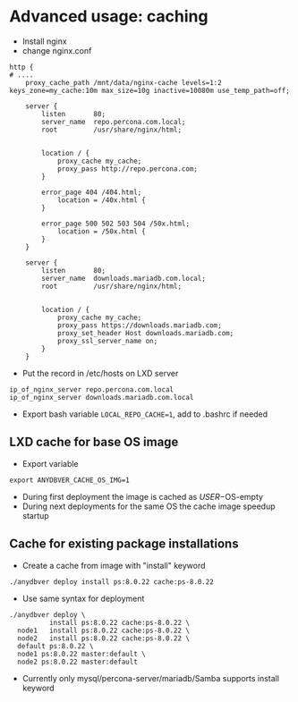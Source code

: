 # Advanced usage: caching

* Install nginx
* change nginx.conf
```
http {
# ....
    proxy_cache_path /mnt/data/nginx-cache levels=1:2 keys_zone=my_cache:10m max_size=10g inactive=10080m use_temp_path=off;

    server {
        listen       80;
        server_name  repo.percona.com.local;
        root         /usr/share/nginx/html;


        location / {
            proxy_cache my_cache;
            proxy_pass http://repo.percona.com;
        }

        error_page 404 /404.html;
            location = /40x.html {
        }

        error_page 500 502 503 504 /50x.html;
            location = /50x.html {
        }
    }

    server {
        listen       80;
        server_name  downloads.mariadb.com.local;
        root         /usr/share/nginx/html;


        location / {
            proxy_cache my_cache;
            proxy_pass https://downloads.mariadb.com;
            proxy_set_header Host downloads.mariadb.com;
            proxy_ssl_server_name on;
        }
    }
```
* Put the record in /etc/hosts on LXD server
```
ip_of_nginx_server repo.percona.com.local
ip_of_nginx_server downloads.mariadb.com.local

```
* Export bash variable `LOCAL_REPO_CACHE=1`, add to .bashrc if needed

## LXD cache for base OS image
* Export variable
```
export ANYDBVER_CACHE_OS_IMG=1
```
* During first deployment the image is cached as ${USER}-$OS-empty
* During next deployments for the same OS the cache image speedup startup

## Cache for existing package installations
* Create a cache from image with "install" keyword
```
./anydbver deploy install ps:8.0.22 cache:ps-8.0.22
```
* Use same syntax for deployment
```
./anydbver deploy \
          install ps:8.0.22 cache:ps-8.0.22 \
  node1   install ps:8.0.22 cache:ps-8.0.22 \
  node2   install ps:8.0.22 cache:ps-8.0.22 \
  default ps:8.0.22 \
  node1 ps:8.0.22 master:default \
  node2 ps:8.0.22 master:default
```

* Currently only mysql/percona-server/mariadb/Samba supports install keyword
